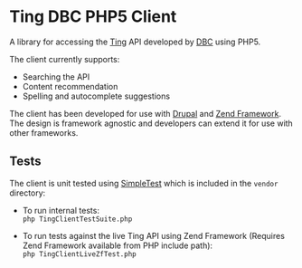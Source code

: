 Ting DBC PHP5 Client
====================

A library for accessing the [Ting][] API developed by [DBC][] using PHP5.

The client currently supports:

* Searching the API
* Content recommendation
* Spelling and autocomplete suggestions

The client has been developed for use with [Drupal][] and [Zend Framework][].
The design is framework agnostic and developers can extend it for use with
other frameworks.

## Tests

The client is unit tested using [SimpleTest][] which is included in the
`vendor` directory:

* To run internal tests:  
  `php TingClientTestSuite.php`

* To run tests against the live Ting API using Zend Framework
  (Requires Zend Framework available from PHP include path):  
  `php TingClientLiveZfTest.php`

[Ting]: http://ting.dk/
[DBC]: http://dbc.dk/
[Drupal]: http://drupal.org/
[Zend Framework]: http://framework.zend.com/
[SimpleTest]: http://simpletest.org/

